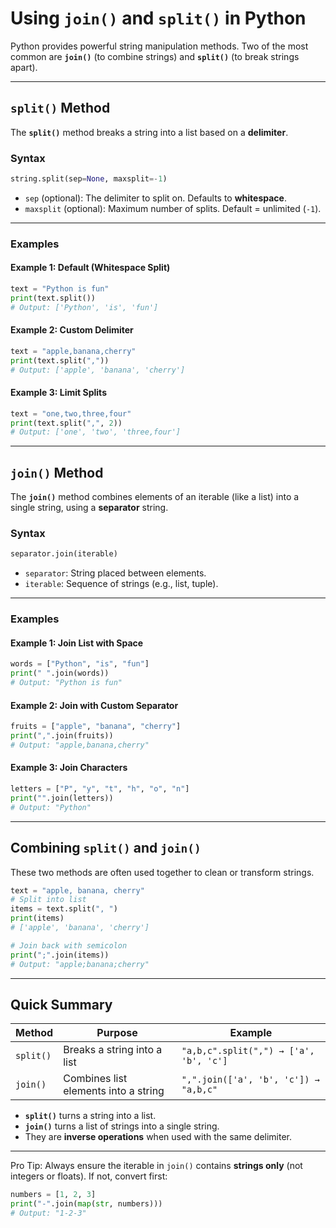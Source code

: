 
# Using `join()` and `split()` in Python

Python provides powerful string manipulation methods. Two of the most common are **`join()`** (to combine strings) and **`split()`** (to break strings apart).

---

## `split()` Method

The **`split()`** method breaks a string into a list based on a **delimiter**.

### Syntax
```python
string.split(sep=None, maxsplit=-1)
````

* `sep` (optional): The delimiter to split on. Defaults to **whitespace**.
* `maxsplit` (optional): Maximum number of splits. Default = unlimited (`-1`).

---

### Examples

#### Example 1: Default (Whitespace Split)

```python
text = "Python is fun"
print(text.split())
# Output: ['Python', 'is', 'fun']
```

#### Example 2: Custom Delimiter

```python
text = "apple,banana,cherry"
print(text.split(","))
# Output: ['apple', 'banana', 'cherry']
```

#### Example 3: Limit Splits

```python
text = "one,two,three,four"
print(text.split(",", 2))
# Output: ['one', 'two', 'three,four']
```

---

## `join()` Method

The **`join()`** method combines elements of an iterable (like a list) into a single string, using a **separator** string.

### Syntax

```python
separator.join(iterable)
```

* `separator`: String placed between elements.
* `iterable`: Sequence of strings (e.g., list, tuple).

---

### Examples

#### Example 1: Join List with Space

```python
words = ["Python", "is", "fun"]
print(" ".join(words))
# Output: "Python is fun"
```

#### Example 2: Join with Custom Separator

```python
fruits = ["apple", "banana", "cherry"]
print(",".join(fruits))
# Output: "apple,banana,cherry"
```

#### Example 3: Join Characters

```python
letters = ["P", "y", "t", "h", "o", "n"]
print("".join(letters))
# Output: "Python"
```

---

## Combining `split()` and `join()`

These two methods are often used together to clean or transform strings.

```python
text = "apple, banana, cherry"
# Split into list
items = text.split(", ")
print(items)  
# ['apple', 'banana', 'cherry']

# Join back with semicolon
print(";".join(items))
# Output: "apple;banana;cherry"
```

---

## Quick Summary

| Method    | Purpose                              | Example                                |
| --------- | ------------------------------------ | -------------------------------------- |
| `split()` | Breaks a string into a list          | `"a,b,c".split(",") → ['a', 'b', 'c']` |
| `join()`  | Combines list elements into a string | `",".join(['a', 'b', 'c']) → "a,b,c"`  |

* **`split()`** turns a string into a list.
* **`join()`** turns a list of strings into a single string.
* They are **inverse operations** when used with the same delimiter.

---

Pro Tip: Always ensure the iterable in `join()` contains **strings only** (not integers or floats). If not, convert first:

```python
numbers = [1, 2, 3]
print("-".join(map(str, numbers)))
# Output: "1-2-3"
```




